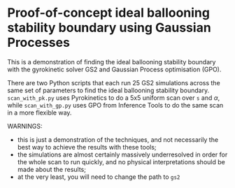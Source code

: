 # Proof-of-concept ideal ballooning stability boundary using Gaussian Processes

This is a demonstration of finding the ideal ballooning stability boundary with
the gyrokinetic solver GS2 and Gaussian Process optimisation (GPO).

There are two Python scripts that each run 25 GS2 simulations across the same
set of parameters to find the ideal ballooning stability
boundary. `scan_with_pk.py` uses Pyrokinetics to do a 5x5 uniform scan over `s`
and $\alpha$, while `scan_with_gp.py` uses GPO from Inference Tools to do the
same scan in a more flexible way.

WARNINGS:

- this is just a demonstration of the techniques, and not necessarily the best
  way to achieve the results with these tools;
- the simulations are almost certainly massively underresolved in order for the
  whole scan to run quickly, and no physical interpretations should be made
  about the results;
- at the very least, you will need to change the path to `gs2`
